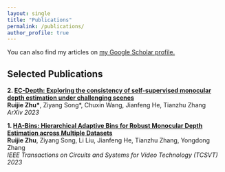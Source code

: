 ```yaml
---
layout: single
title: "Publications"
permalink: /publications/
author_profile: true
---
```


<!-- {% if author.googlescholar %}
  You can also find my articles on <u><a href="{{author.googlescholar}}">my Google Scholar profile</a>.</u>
{% endif %}

{% include base_path %}

{% for post in site.publications reversed %}
  {% include archive-single.html %}
{% endfor %} -->
You can also find my articles on <u><a href="https://scholar.google.com/citations?user=6uuAEdkAAAAJ&hl=en">my Google Scholar profile</a>.</u>

Selected Publications
------

<b>2. [EC-Depth: Exploring the consistency of self-supervised monocular depth estimation under challenging scenes](https://ruijiezhu94.github.io/ECDepth_page/)</b> <br> 
<b>Ruijie Zhu\*</b>, Ziyang Song\*, Chuxin Wang, Jianfeng He, Tianzhu Zhang<br> 
<i>ArXiv 2023</i>

<b>1. [HA-Bins: Hierarchical Adaptive Bins for Robust Monocular Depth Estimation across Multiple Datasets](https://ruijiezhu94.github.io/HABins_TCSVT2023/)</b> <br> 
<b>Ruijie Zhu</b>, Ziyang Song, Li Liu, Jianfeng He, Tianzhu Zhang, Yongdong Zhang<br> 
<i>IEEE Transactions on Circuits and Systems for Video Technology (TCSVT) 2023</i>